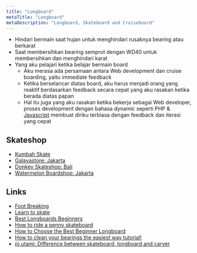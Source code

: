 ```yaml
---
title: "Longboard"
metaTitle: "Longboard"
metaDescription: "Longboard, Skateboard and Cruiseboard"
---
```


- Hindari bermain saat hujan untuk menghindari rusaknya bearing atau berkarat
- Saat membersihkan bearing semprot dengan WD40 untuk membersihkan dan menghindari karat
- Yang aku pelajari ketika belajar bermain board
  - Aku merasa ada persamaan antara Web development dan cruise boarding, yaitu immediate feedback
  - Ketika berselancar diatas board, aku harus menjadi orang yang reaktif berdasarkan feedback secara cepat yang aku rasakan ketika berada diatas papan
  - Hal itu juga yang aku rasakan ketika bekerja sebagai Web developer, proses development dengan bahasa dynamic seperti PHP & [Javascript](/coding/javascript) membuat diriku terbiasa dengan feedback dan iterasi yang cepat

## Skateshop

- [Kumbah Skate](https://instagram.com/kumbahskate?igshid=1a1gus7m3c3y6)
- [Galayastore: Jakarta](https://www.tokopedia.com/galayastore)
- [Donkey Skateshop: Bali](https://instagram.com/donkey_skateshop)
- [Watermelon Boardshop: Jakarta](https://www.instagram.com/watermelonboardshop/)

## Links

- [Foot Breaking](https://www.youtube.com/watch?v=l3EyJPm2E6s)
- [Learn to skate](https://www.youtube.com/playlist?list=PL34F060CE1BA3E968)
- [Best Longboards Beginners](https://longboardbrand.com/best-longboards-beginners)
- [How to ride a penny skateboard](https://youtu.be/12-d4Tbs1XU)
- [How to Choose the Best Beginner Longboard](https://www.youtube.com/watch?v=93Qd0aNAmuw)
- [How to clean your bearings the easiest way tutorial!](https://www.youtube.com/watch?v=ek8I6mok7EY)
- [pj.utami: Difference between skateboard, longboard and carver](https://www.instagram.com/p/CALENpRgsl9/)
